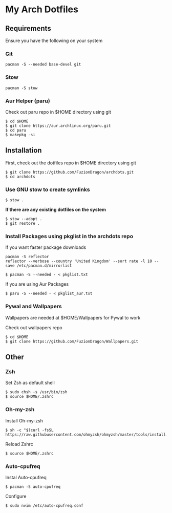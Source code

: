 # My Arch Dotfiles

## Requirements

Ensure you have the following on your system

### Git

```
pacman -S --needed base-devel git
```

### Stow

```
pacman -S stow
```

### Aur Helper (paru)

Check out paru repo in $HOME directory using git

```
$ cd $HOME
$ git clone https://aur.archlinux.org/paru.git
$ cd paru
$ makepkg -si
```

## Installation

First, check out the dotfiles repo in $HOME directory using git

```
$ git clone https://github.com/FuzionDragon/archdots.git
$ cd archdots
```

### Use GNU stow to create symlinks

```
$ stow .
```

**If there are any existing dotfiles on the system**

```
$ stow --adopt .
$ git restore .
```

### Install Packages using pkglist in the archdots repo

If you want faster package downloads

```
pacman -S reflector
reflector --verbose --country 'United Kingdom' --sort rate -l 10 --save /etc/pacman.d/mirrorlist
```

```
$ pacman -S --needed - < pkglist.txt
```

If you are using Aur Packages

```
$ paru -S --needed - < pkglist_aur.txt
```

### Pywal and Wallpapers

Wallpapers are needed at $HOME/Wallpapers for Pywal to work

Check out wallpapers repo

```
$ cd $HOME
$ git clone https://github.com/FuzionDragon/Wallpapers.git
```

## Other 

### Zsh

Set Zsh as default shell

```
$ sudo chsh -s /usr/bin/zsh
$ source $HOME/.zshrc
```

### Oh-my-zsh

Install Oh-my-zsh

```
$ sh -c "$(curl -fsSL https://raw.githubusercontent.com/ohmyzsh/ohmyzsh/master/tools/install.sh)"
```

Reload Zshrc

```
$ source $HOME/.zshrc
```

### Auto-cpufreq

Instal Auto-cpufreq

```
$ pacman -S auto-cpufreq
```

Configure

```
$ sudo nvim /etc/auto-cpufreq.conf
```
